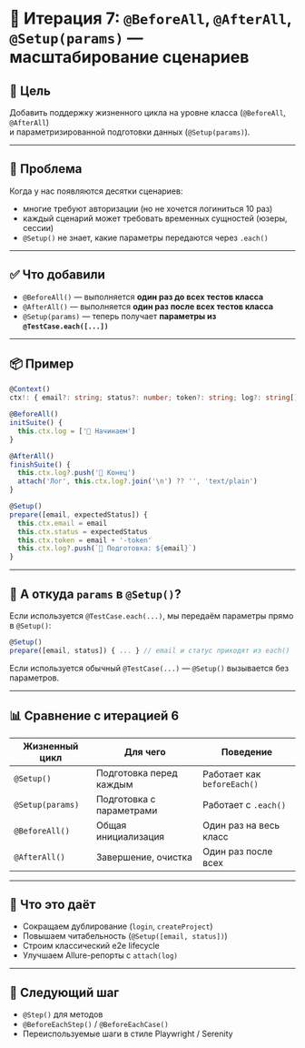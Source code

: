 # 🧬 Итерация 7: `@BeforeAll`, `@AfterAll`, `@Setup(params)` — масштабирование сценариев

## 🎯 Цель

Добавить поддержку жизненного цикла на уровне класса (`@BeforeAll`, `@AfterAll`)  
и параметризированной подготовки данных (`@Setup(params)`).

---

## 🧠 Проблема

Когда у нас появляются десятки сценариев:

- многие требуют авторизации (но не хочется логиниться 10 раз)
- каждый сценарий может требовать временных сущностей (юзеры, сессии)
- `@Setup()` не знает, какие параметры передаются через `.each()`

---

## ✅ Что добавили

- `@BeforeAll()` — выполняется **один раз до всех тестов класса**
- `@AfterAll()` — выполняется **один раз после всех тестов класса**
- `@Setup(params)` — теперь получает **параметры из `@TestCase.each([...])`**

---

## 📦 Пример

```ts
@Context()
ctx!: { email?: string; status?: number; token?: string; log?: string[] }

@BeforeAll()
initSuite() {
  this.ctx.log = ['🚀 Начинаем']
}

@AfterAll()
finishSuite() {
  this.ctx.log?.push('🏁 Конец')
  attach('Лог', this.ctx.log?.join('\n') ?? '', 'text/plain')
}

@Setup()
prepare([email, expectedStatus]) {
  this.ctx.email = email
  this.ctx.status = expectedStatus
  this.ctx.token = email + '-token'
  this.ctx.log?.push(`🔧 Подготовка: ${email}`)
}
```

---

## 🤔 А откуда `params` в `@Setup()`?

Если используется `@TestCase.each(...)`, мы передаём параметры прямо в `@Setup()`:

```ts
@Setup()
prepare([email, status]) { ... } // email и статус приходят из each()
```

Если используется обычный `@TestCase(...)` — `@Setup()` вызывается без параметров.

---

## 📊 Сравнение с итерацией 6

| Жизненный цикл     | Для чего                 | Поведение                         |
|--------------------|--------------------------|-----------------------------------|
| `@Setup()`         | Подготовка перед каждым  | Работает как `beforeEach()`       |
| `@Setup(params)`   | Подготовка с параметрами | Работает с `.each()`              |
| `@BeforeAll()`     | Общая инициализация      | Один раз на весь класс            |
| `@AfterAll()`      | Завершение, очистка      | Один раз после всех               |

---

## 📌 Что это даёт

- Сокращаем дублирование (`login`, `createProject`)
- Повышаем читабельность (`@Setup([email, status])`)
- Строим классический e2e lifecycle
- Улучшаем Allure-репорты с `attach(log)`

---

## 🚀 Следующий шаг

- `@Step()` для методов
- `@BeforeEachStep()` / `@BeforeEachCase()`
- Переиспользуемые шаги в стиле Playwright / Serenity